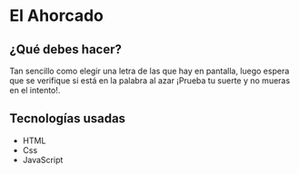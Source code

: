 # El Ahorcado

## ¿Qué debes hacer?

Tan sencillo como elegir una letra de las que hay en pantalla, luego espera que se verifique si está en la palabra al azar ¡Prueba tu suerte y no mueras en el intento!.

## Tecnologías usadas

- HTML
- Css
- JavaScript